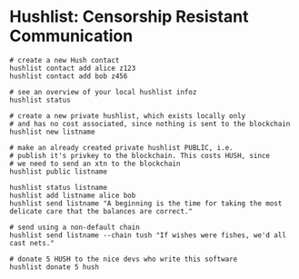 # Hushlist: Censorship Resistant Communication

    # create a new Hush contact
    hushlist contact add alice z123
    hushlist contact add bob z456

    # see an overview of your local hushlist infoz
    hushlist status

    # create a new private hushlist, which exists locally only
    # and has no cost associated, since nothing is sent to the blockchain
    hushlist new listname

    # make an already created private hushlist PUBLIC, i.e.
    # publish it's privkey to the blockchain. This costs HUSH, since
    # we need to send an xtn to the blockchain
    hushlist public listname

    hushlist status listname
    hushlist add listname alice bob
    hushlist send listname "A beginning is the time for taking the most delicate care that the balances are correct."

    # send using a non-default chain
    hushlist send listname --chain tush "If wishes were fishes, we'd all cast nets."

    # donate 5 HUSH to the nice devs who write this software
    hushlist donate 5 hush

